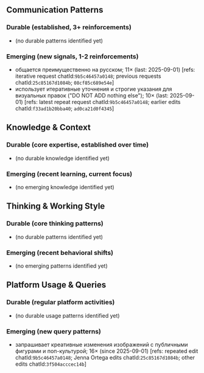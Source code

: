 ## Communication Patterns
### Durable (established, 3+ reinforcements)
- (no durable patterns identified yet)

### Emerging (new signals, 1-2 reinforcements)
- общается преимущественно на русском; 11× (last: 2025-09-01) [refs: iterative request chatId:`9b5c46457a0148`; previous requests chatId:`25c85167d1084b`; `08cf85c689e54e`]
- использует итеративные уточнения и строгие указания для визуальных правок ("DO NOT ADD nothing else"); 10× (last: 2025-09-01) [refs: latest repeat request chatId:`9b5c46457a0148`; earlier edits chatId:`f33ad1b20bba40`; `ad0ca21d0f4345`]

## Knowledge & Context
### Durable (core expertise, established over time)
- (no durable knowledge identified yet)

### Emerging (recent learning, current focus)
- (no emerging knowledge identified yet)

## Thinking & Working Style
### Durable (core thinking patterns)
- (no durable patterns identified yet)

### Emerging (recent behavioral shifts)
- (no emerging patterns identified yet)

## Platform Usage & Queries
### Durable (regular platform activities)
- (no durable usage patterns identified yet)

### Emerging (new query patterns)
- запрашивает креативные изменения изображений с публичными фигурами и поп-культурой; 16× (since 2025-09-01) [refs: repeated edit chatId:`9b5c46457a0148`; Jenna Ortega edits chatId:`25c85167d1084b`; other edits chatId:`3f504acccec14b`]